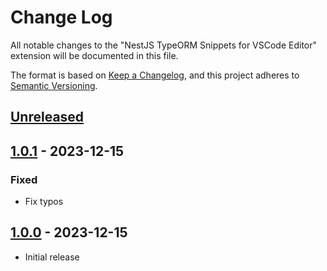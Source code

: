 # Change Log

All notable changes to the "NestJS TypeORM Snippets for VSCode Editor" extension will be documented in this file.

The format is based on [Keep a Changelog](https://keepachangelog.com/en/1.0.0/),
and this project adheres to [Semantic Versioning](https://semver.org/spec/v2.0.0.html).

## [Unreleased]

## [1.0.1] - 2023-12-15

### Fixed

- Fix typos

## [1.0.0] - 2023-12-15

- Initial release

[unreleased]: https://github.com/ManuelGil/vscode-nestjs-typeorm-snippets/compare/v1.0.1...HEAD
[1.0.1]: https://github.com/ManuelGil/vscode-nestjs-typeorm-snippets/compare/v1.0.0...v1.0.1
[1.0.0]: https://github.com/ManuelGil/vscode-nestjs-typeorm-snippets/releases/tag/v1.0.0

